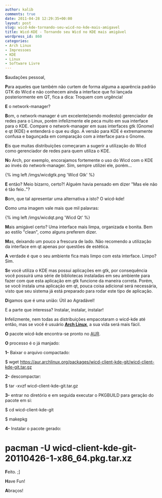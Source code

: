 ```yaml
---
author: kalib
comments: true
date: 2011-04-28 12:29:35+00:00
layout: post
slug: wicd-kde-tornando-seu-wicd-no-kde-mais-amigavel
title: Wicd-KDE - Tornando seu Wicd no KDE mais amigável
wordpress_id: 860
categories:
- Arch Linux
- Impressoes
- KDE
- Linux
- Software Livre
---
```


**S**audações pessoal,

**P**ara aqueles que também não curtem de forma alguma a aparência padrão GTK do Wicd e não conhecem ainda a interface que foi lançada posteriormente em QT, fica a dica: Troquem com urgência!

**E** o network-manager?

**B**om, o network-manager é um excelente(sendo modesto) gerenciador de redes para o Linux, porém infelizmente ele peca muito em sua interface para o KDE. Compare o network-manager em suas interfaces gtk (Gnome) e qt (KDE) e entenderá o que eu digo. A versão para KDE é extremamente confusa e bagunçada em comparação com a interface para o Gnome.

**E**is que muitas distribuições começaram a sugerir a utilização do Wicd como gerenciador de redes para quem utiliza o KDE.

**N**o Arch, por exemplo, encorajamos fortemente o uso do Wicd com o KDE ao invés do network-manager. Sim, sempre utilizei ele, porém...


{% img left /imgs/wicdgtk.png 'Wicd Gtk' %}


**E** então? Meio bizarro, certo?! Alguém havia pensado em dizer "Mas ele não é tão feio.."?

**B**om, que tal apresentar uma alternativa a isto? O wicd-kde!

**C**omo uma imagem vale mais que mil palavras:


{% img left /imgs/wicdqt.png 'Wicd Qt' %}


**M**ais amigável certo? Uma interface mais limpa, organizada e bonita. Bem ao estilo "clean", como alguns preferem dizer.

**M**as, deixando um pouco a frescura de lado. Não recomendo a utilização da interface em qt apenas por questões de estética.

**A** verdade é que o seu ambiente fica mais limpo com esta interface. Limpo? Sim.

**S**e você utiliza o KDE mas possui aplicações em gtk, por consequência você possuirá uma série de bibliotecas instaladas em seu ambiente para fazer com que esta aplicação em gtk funcione da maneira correta. Porém, se você instala uma aplicação em qt, pouca coisa adicional será necessária, visto que seu sistema já está preparado para rodar este tipo de aplicação.

**D**igamos que é uma união: Útil ao Agradável!

E a parte que interessa? Instalar, instalar, instalar!

**I**nfelizmente, nem todas as distribuições empacotaram o wicd-kde até então, mas se você é usuário **[Arch Linux](https://archlinux.org)**, a sua vida será mais fácil.

**O** pacote wicd-kde encontra-se pronto no [AUR](https://aur.archlinux.org/packages.php?ID=40735).

**O** processo é o já manjado:

**1-** Baixar o arquivo compactado:


$ wget https://aur.archlinux.org/packages/wicd-client-kde-git/wicd-client-kde-git.tar.gz


**2-** descompactar:


$ tar -xvzf wicd-client-kde-git.tar.gz


**3-** entrar no diretório e em seguida executar o PKGBUILD para geração do pacote em si:


$ cd wicd-client-kde-git




$ makepkg


**4-** Instalar o pacote gerado:


# pacman -U wicd-client-kde-git-20110426-1-x86_64.pkg.tar.xz


**F**eito. ;]

**H**ave Fun!

**A**braços!